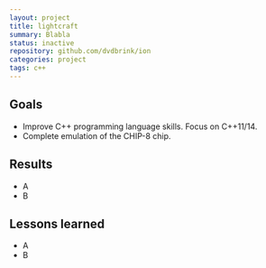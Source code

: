 ```yaml
---
layout: project
title: lightcraft
summary: Blabla
status: inactive
repository: github.com/dvdbrink/ion
categories: project
tags: c++
---
```


## Goals
* Improve C++ programming language skills. Focus on C++11/14.
* Complete emulation of the CHIP-8 chip.

## Results
* A
* B

## Lessons learned
* A
* B
